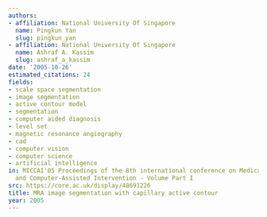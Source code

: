 ```yaml
---
authors:
- affiliation: National University Of Singapore
  name: Pingkun Yan
  slug: pingkun_yan
- affiliation: National University Of Singapore
  name: Ashraf A. Kassim
  slug: ashraf_a_kassim
date: '2005-10-26'
estimated_citations: 24
fields:
- scale space segmentation
- image segmentation
- active contour model
- segmentation
- computer aided diagnosis
- level set
- magnetic resonance angiography
- cad
- computer vision
- computer science
- artificial intelligence
in: MICCAI'05 Proceedings of the 8th international conference on Medical Image Computing
  and Computer-Assisted Intervention - Volume Part I
src: https://core.ac.uk/display/48691226
title: MRA image segmentation with capillary active contour
year: 2005
---
```

